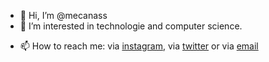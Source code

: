 - 👋 Hi, I’m @mecanass
- 👀 I’m interested in technologie and computer science.
<!--- 🌱 I’m currently learning ... -->
<!--- 💞️ I’m looking to collaborate on ... -->
- 📫 How to reach me: via [instagram](https://www.instagram.com/code_zilla_/), via [twitter](https://twitter.com/mecanass) or via [email](mailto:janah.anass@hotmail.com)

